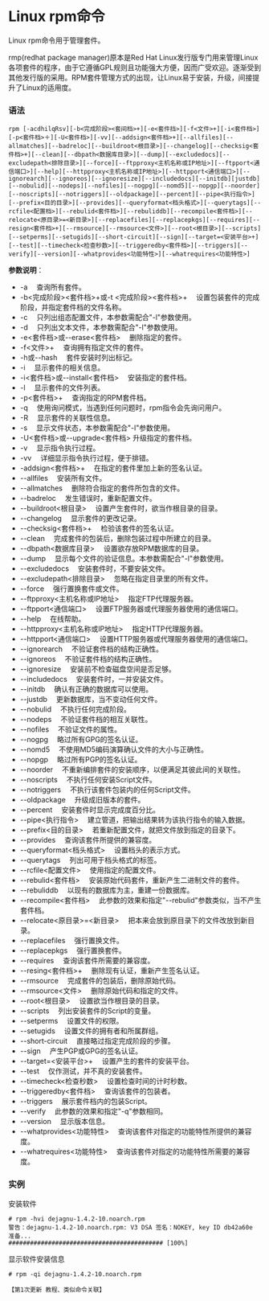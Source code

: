 
# Linux rpm命令



Linux rpm命令用于管理套件。

rmp(redhat package manager)原本是Red Hat Linux发行版专门用来管理Linux各项套件的程序，由于它遵循GPL规则且功能强大方便，因而广受欢迎。逐渐受到其他发行版的采用。RPM套件管理方式的出现，让Linux易于安装，升级，间接提升了Linux的适用度。

### 语法

```
rpm [-acdhilqRsv][-b<完成阶段><套间档>+][-e<套件挡>][-f<文件>+][-i<套件档>][-p<套件档>＋][-U<套件档>][-vv][--addsign<套件档>+][--allfiles][--allmatches][--badreloc][--buildroot<根目录>][--changelog][--checksig<套件档>+][--clean][--dbpath<数据库目录>][--dump][--excludedocs][--excludepath<排除目录>][--force][--ftpproxy<主机名称或IP地址>][--ftpport<通信端口>][--help][--httpproxy<主机名称或IP地址>][--httpport<通信端口>][--ignorearch][--ignoreos][--ignoresize][--includedocs][--initdb][justdb][--nobulid][--nodeps][--nofiles][--nogpg][--nomd5][--nopgp][--noorder][--noscripts][--notriggers][--oldpackage][--percent][--pipe<执行指令>][--prefix<目的目录>][--provides][--queryformat<档头格式>][--querytags][--rcfile<配置档>][--rebulid<套件档>][--rebuliddb][--recompile<套件档>][--relocate<原目录>=<新目录>][--replacefiles][--replacepkgs][--requires][--resign<套件档>+][--rmsource][--rmsource<文件>][--root<根目录>][--scripts][--setperms][--setugids][--short-circuit][--sign][--target=<安装平台>+][--test][--timecheck<检查秒数>][--triggeredby<套件档>][--triggers][--verify][--version][--whatprovides<功能特性>][--whatrequires<功能特性>]
```

**参数说明**：

*   -a 　查询所有套件。
*   -b&lt;完成阶段&gt;&lt;套件档&gt;+或-t &lt;完成阶段&gt;&lt;套件档&gt;+ 　设置包装套件的完成阶段，并指定套件档的文件名称。
*   -c 　只列出组态配置文件，本参数需配合"-l"参数使用。
*   -d 　只列出文本文件，本参数需配合"-l"参数使用。
*   -e&lt;套件档&gt;或--erase&lt;套件档&gt; 　删除指定的套件。
*   -f&lt;文件&gt;+ 　查询拥有指定文件的套件。
*   -h或--hash 　套件安装时列出标记。
*   -i 　显示套件的相关信息。
*   -i&lt;套件档&gt;或--install&lt;套件档&gt; 　安装指定的套件档。
*   -l 　显示套件的文件列表。
*   -p&lt;套件档&gt;+ 　查询指定的RPM套件档。
*   -q 　使用询问模式，当遇到任何问题时，rpm指令会先询问用户。
*   -R 　显示套件的关联性信息。
*   -s 　显示文件状态，本参数需配合"-l"参数使用。
*   -U&lt;套件档&gt;或--upgrade&lt;套件档&gt; 升级指定的套件档。
*   -v 　显示指令执行过程。
*   -vv 　详细显示指令执行过程，便于排错。
*   -addsign&lt;套件档&gt;+ 　在指定的套件里加上新的签名认证。
*   --allfiles 　安装所有文件。
*   --allmatches 　删除符合指定的套件所包含的文件。
*   --badreloc 　发生错误时，重新配置文件。
*   --buildroot&lt;根目录&gt; 　设置产生套件时，欲当作根目录的目录。
*   --changelog 　显示套件的更改记录。
*   --checksig&lt;套件档&gt;+ 　检验该套件的签名认证。
*   --clean 　完成套件的包装后，删除包装过程中所建立的目录。
*   --dbpath&lt;数据库目录&gt; 　设置欲存放RPM数据库的目录。
*   --dump 　显示每个文件的验证信息。本参数需配合"-l"参数使用。
*   --excludedocs 　安装套件时，不要安装文件。
*   --excludepath&lt;排除目录&gt; 　忽略在指定目录里的所有文件。
*   --force 　强行置换套件或文件。
*   --ftpproxy&lt;主机名称或IP地址&gt; 　指定FTP代理服务器。
*   --ftpport&lt;通信端口&gt; 　设置FTP服务器或代理服务器使用的通信端口。
*   --help 　在线帮助。
*   --httpproxy&lt;主机名称或IP地址&gt; 　指定HTTP代理服务器。
*   --httpport&lt;通信端口&gt; 　设置HTTP服务器或代理服务器使用的通信端口。
*   --ignorearch 　不验证套件档的结构正确性。
*   --ignoreos 　不验证套件档的结构正确性。
*   --ignoresize 　安装前不检查磁盘空间是否足够。
*   --includedocs 　安装套件时，一并安装文件。
*   --initdb 　确认有正确的数据库可以使用。
*   --justdb 　更新数据库，当不变动任何文件。
*   --nobulid 　不执行任何完成阶段。
*   --nodeps 　不验证套件档的相互关联性。
*   --nofiles 　不验证文件的属性。
*   --nogpg 　略过所有GPG的签名认证。
*   --nomd5 　不使用MD5编码演算确认文件的大小与正确性。
*   --nopgp 　略过所有PGP的签名认证。
*   --noorder 　不重新编排套件的安装顺序，以便满足其彼此间的关联性。
*   --noscripts 　不执行任何安装Script文件。
*   --notriggers 　不执行该套件包装内的任何Script文件。
*   --oldpackage 　升级成旧版本的套件。
*   --percent 　安装套件时显示完成度百分比。
*   --pipe&lt;执行指令&gt; 　建立管道，把输出结果转为该执行指令的输入数据。
*   --prefix&lt;目的目录&gt; 　若重新配置文件，就把文件放到指定的目录下。
*   --provides 　查询该套件所提供的兼容度。
*   --queryformat&lt;档头格式&gt; 　设置档头的表示方式。
*   --querytags 　列出可用于档头格式的标签。
*   --rcfile&lt;配置文件&gt; 　使用指定的配置文件。
*   --rebulid&lt;套件档&gt; 　安装原始代码套件，重新产生二进制文件的套件。
*   --rebuliddb 　以现有的数据库为主，重建一份数据库。
*   --recompile&lt;套件档&gt; 　此参数的效果和指定"--rebulid"参数类似，当不产生套件档。
*   --relocate&lt;原目录&gt;=&lt;新目录&gt; 　把本来会放到原目录下的文件改放到新目录。
*   --replacefiles 　强行置换文件。
*   --replacepkgs 　强行置换套件。
*   --requires 　查询该套件所需要的兼容度。
*   --resing&lt;套件档&gt;+ 　删除现有认证，重新产生签名认证。
*   --rmsource 　完成套件的包装后，删除原始代码。
*   --rmsource&lt;文件&gt; 　删除原始代码和指定的文件。
*   --root&lt;根目录&gt; 　设置欲当作根目录的目录。
*   --scripts 　列出安装套件的Script的变量。
*   --setperms 　设置文件的权限。
*   --setugids 　设置文件的拥有者和所属群组。
*   --short-circuit 　直接略过指定完成阶段的步骤。
*   --sign 　产生PGP或GPG的签名认证。
*   --target=&lt;安装平台&gt;+ 　设置产生的套件的安装平台。
*   --test 　仅作测试，并不真的安装套件。
*   --timecheck&lt;检查秒数&gt; 　设置检查时间的计时秒数。
*   --triggeredby&lt;套件档&gt; 　查询该套件的包装者。
*   --triggers 　展示套件档内的包装Script。
*   --verify 　此参数的效果和指定"-q"参数相同。
*   --version 　显示版本信息。
*   --whatprovides&lt;功能特性&gt; 　查询该套件对指定的功能特性所提供的兼容度。
*   --whatrequires&lt;功能特性&gt; 　查询该套件对指定的功能特性所需要的兼容度。

### 实例

安装软件

```
# rpm -hvi dejagnu-1.4.2-10.noarch.rpm 
警告：dejagnu-1.4.2-10.noarch.rpm: V3 DSA 签名：NOKEY, key ID db42a60e
准备...           
########################################### [100%]

```

显示软件安装信息

```
# rpm -qi dejagnu-1.4.2-10.noarch.rpm

【第1次更新 教程、类似命令关联】

```



